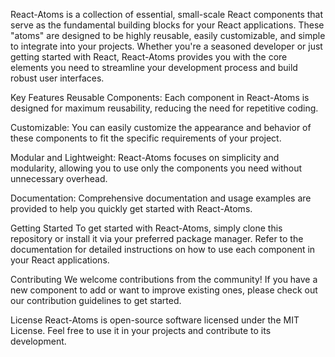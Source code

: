 React-Atoms is a collection of essential, small-scale React components that serve as the fundamental building blocks for your React applications. These "atoms" are designed to be highly reusable, easily customizable, and simple to integrate into your projects. Whether you're a seasoned developer or just getting started with React, React-Atoms provides you with the core elements you need to streamline your development process and build robust user interfaces.

Key Features
Reusable Components: Each component in React-Atoms is designed for maximum reusability, reducing the need for repetitive coding.

Customizable: You can easily customize the appearance and behavior of these components to fit the specific requirements of your project.

Modular and Lightweight: React-Atoms focuses on simplicity and modularity, allowing you to use only the components you need without unnecessary overhead.

Documentation: Comprehensive documentation and usage examples are provided to help you quickly get started with React-Atoms.

Getting Started
To get started with React-Atoms, simply clone this repository or install it via your preferred package manager. Refer to the documentation for detailed instructions on how to use each component in your React applications.

Contributing
We welcome contributions from the community! If you have a new component to add or want to improve existing ones, please check out our contribution guidelines to get started.

License
React-Atoms is open-source software licensed under the MIT License. Feel free to use it in your projects and contribute to its development.
